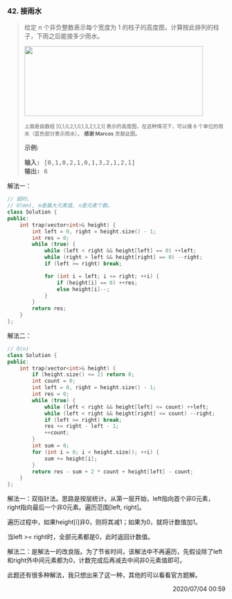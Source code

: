 ### 42. 接雨水
> <div class="notranslate"><p>给定&nbsp;<em>n</em> 个非负整数表示每个宽度为 1 的柱子的高度图，计算按此排列的柱子，下雨之后能接多少雨水。</p>
>
> <p><img style="height: 161px; width: 412px;" src="https://assets.leetcode-cn.com/aliyun-lc-upload/uploads/2018/10/22/rainwatertrap.png"></p>
>
> <p><small>上面是由数组 [0,1,0,2,1,0,1,3,2,1,2,1] 表示的高度图，在这种情况下，可以接 6 个单位的雨水（蓝色部分表示雨水）。&nbsp;<strong>感谢 Marcos</strong> 贡献此图。</small></p>
>
> <p><strong>示例:</strong></p>
>
> <pre><strong>输入:</strong> [0,1,0,2,1,0,1,3,2,1,2,1]
> <strong>输出:</strong> 6</pre>
> </div>

解法一：
```cpp
// 超时。
// O(mn), m是最大元素值, n是元素个数。
class Solution {
public:
    int trap(vector<int>& height) {
        int left = 0, right = height.size() - 1;
        int res = 0;
        while (true) {
            while (left < right && height[left] == 0) ++left;
            while (right > left && height[right] == 0) --right;
            if (left >= right) break;

            for (int i = left; i <= right; ++i) {
                if (height[i] == 0) ++res;
                else height[i]--;
            }
        }
        return res;
    }
};
```

解法二：
```cpp
// O(n)
class Solution {
public:
    int trap(vector<int>& height) {
        if (height.size() <= 2) return 0;
        int count = 0;
        int left = 0, right = height.size() - 1;
        int res = 0;
        while (true) {
            while (left < right && height[left] <= count) ++left;
            while (left < right && height[right] <= count) --right;
            if (left >= right) break;
            res += right - left - 1;
            ++count;
        }
        int sum = 0;
        for (int i = 0; i < height.size(); ++i) {
            sum += height[i];
        }
        return res - sum + 2 * count + height[left] - count;
    }
};
```

解法一：双指针法。思路是按层统计。从第一层开始，left指向首个非0元素，right指向最后一个非0元素。遍历范围[left, right]。

遍历过程中，如果height[i]非0，则将其减1；如果为0，就将计数值加1。

当left >= right时，全部元素都是0，此时返回计数值。

解法二：是解法一的改良版。为了节省时间，该解法中不再遍历，先假设除了left和right外中间元素都为0，计数完成后再减去中间非0元素值即可。

此题还有很多种解法，我只想出来了这一种，其他的可以看看官方题解。

<div style="text-align: right"> 2020/07/04 00:59 </div>

